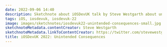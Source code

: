 ```yaml
---
date: 2022-09-06 14:40
description: Sketchnote about iOSDevUK talk by Steve Westgarth about unintended consequences
tags: iOS, iosdevuk, iosdevuk-22
image: images/sketchnotes/iosdevuk22-unintended-consequences-small.jpg
sketchnoteMetadata.contentCreator: Steve Westgarth
sketchnoteMetadata.linkToContentCreator: https://twitter.com/stevewestgarth
title: iOSDevUK 2022: Unintended Consequences
---
```

